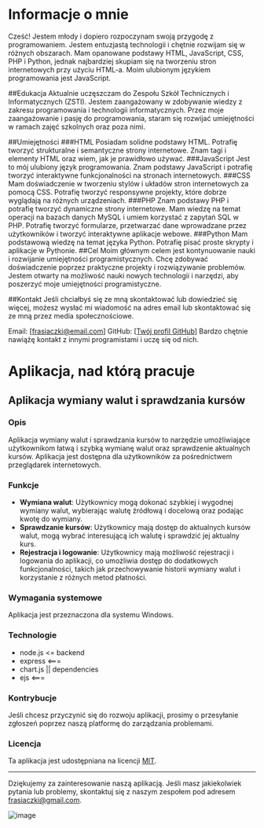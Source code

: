 # Informacje o mnie
Cześć! Jestem młody i dopiero rozpoczynam swoją przygodę z programowaniem. Jestem entuzjastą technologii i chętnie rozwijam się w różnych obszarach. Mam opanowane podstawy HTML, JavaScript, CSS, PHP i Python, jednak najbardziej skupiam się na tworzeniu stron internetowych przy użyciu HTML-a. Moim ulubionym językiem programowania jest JavaScript.

##Edukacja
Aktualnie uczęszczam do Zespołu Szkół Technicznych i Informatycznych (ZSTI). Jestem zaangażowany w zdobywanie wiedzy z zakresu programowania i technologii informatycznych. Przez moje zaangażowanie i pasję do programowania, staram się rozwijać umiejętności w ramach zajęć szkolnych oraz poza nimi.

##Umiejętności
###HTML
Posiadam solidne podstawy HTML.
Potrafię tworzyć strukturalne i semantyczne strony internetowe.
Znam tagi i elementy HTML oraz wiem, jak je prawidłowo używać.
###JavaScript
Jest to mój ulubiony język programowania.
Znam podstawy JavaScript i potrafię tworzyć interaktywne funkcjonalności na stronach internetowych.
###CSS
Mam doświadczenie w tworzeniu stylów i układów stron internetowych za pomocą CSS.
Potrafię tworzyć responsywne projekty, które dobrze wyglądają na różnych urządzeniach.
###PHP 
Znam podstawy PHP i potrafię tworzyć dynamiczne strony internetowe.
Mam wiedzę na temat operacji na bazach danych MySQL i umiem korzystać z zapytań SQL w PHP.
Potrafię tworzyć formularze, przetwarzać dane wprowadzane przez użytkowników i tworzyć interaktywne aplikacje webowe.
###Python
Mam podstawową wiedzę na temat języka Python.
Potrafię pisać proste skrypty i aplikacje w Pythonie.
##Cel
Moim głównym celem jest kontynuowanie nauki i rozwijanie umiejętności programistycznych. Chcę zdobywać doświadczenie poprzez praktyczne projekty i rozwiązywanie problemów. Jestem otwarty na możliwość nauki nowych technologii i narzędzi, aby poszerzyć moje umiejętności programistyczne.

##Kontakt
Jeśli chciałbyś się ze mną skontaktować lub dowiedzieć się więcej, możesz wysłać mi wiadomość na adres email lub skontaktować się ze mną przez media społecznościowe.

Email: [frasiaczki@email.com]
GitHub: [[Twój profil GitHub](https://github.com/kotalgon)]
Bardzo chętnie nawiążę kontakt z innymi programistami i uczę się od nich.


# Aplikacja, nad którą pracuje

## Aplikacja wymiany walut i sprawdzania kursów

### Opis

Aplikacja wymiany walut i sprawdzania kursów to narzędzie umożliwiające użytkownikom łatwą i szybką wymianę walut oraz sprawdzenie aktualnych kursów. Aplikacja jest dostępna dla użytkowników za pośrednictwem przeglądarek internetowych.

### Funkcje

- **Wymiana walut**: Użytkownicy mogą dokonać szybkiej i wygodnej wymiany walut, wybierając walutę źródłową i docelową oraz podając kwotę do wymiany.
- **Sprawdzanie kursów**: Użytkownicy mają dostęp do aktualnych kursów walut, mogą wybrać interesującą ich walutę i sprawdzić jej aktualny kurs.
- **Rejestracja i logowanie**: Użytkownicy mają możliwość rejestracji i logowania do aplikacji, co umożliwia dostęp do dodatkowych funkcjonalności, takich jak przechowywanie historii wymiany walut i korzystanie z różnych metod płatności.


### Wymagania systemowe

Aplikacja jest przeznaczona dla systemu Windows.

### Technologie

- node.js <= backend
- express <===
- chart.js  || dependencies
- ejs     <===

### Kontrybucje

Jeśli chcesz przyczynić się do rozwoju aplikacji, prosimy o przesyłanie zgłoszeń poprzez naszą platformę do zarządzania problemami.

### Licencja

Ta aplikacja jest udostępniana na licencji [MIT](LICENSE).

---

Dziękujemy za zainteresowanie naszą aplikacją. Jeśli masz jakiekolwiek pytania lub problemy, skontaktuj się z naszym zespołem pod adresem [frasiaczki@gmail.com](mailto:frasiaczki@gmail.com).


![image](https://github.com/kotalgon/repozytorium/assets/133630813/19ca2e38-9ad7-4354-9a09-c36a87f63dd5)


